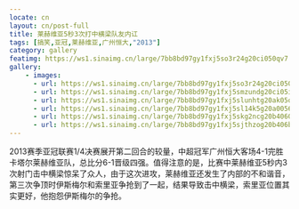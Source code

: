 ```yaml
---
locate: cn
layout: cn/post-full
title: 莱赫维亚5秒3次打中横梁队友内讧
tags: [搞笑,亚冠,莱赫维亚,广州恒大,"2013"]
category: gallery
featimg: https://ws1.sinaimg.cn/large/7bb8bd97gy1fxj5so3r24g20ci050qv7.gif
gallery:
    - images:
      - url: https://ws1.sinaimg.cn/large/7bb8bd97gy1fxj5so3r24g20ci050qv7.gif
      - url: https://ws1.sinaimg.cn/large/7bb8bd97gy1fxj5smzundg20ci05ihdv.gif
      - url: https://ws1.sinaimg.cn/large/7bb8bd97gy1fxj5slunhtg20ak05qx6r.gif
      - url: https://ws1.sinaimg.cn/large/7bb8bd97gy1fxj5sl14k5g20a0056kjn.gif
      - url: https://ws1.sinaimg.cn/large/7bb8bd97gy1fxj5skg2ncg20b4060x6r.gif
      - url: https://ws1.sinaimg.cn/large/7bb8bd97gy1fxj5sjthzog20b406bhdt.gif
---
```


2013赛季亚冠联赛1/4决赛展开第二回合的较量，中超冠军广州恒大客场4-1完胜卡塔尔莱赫维亚队，总比分6-1晋级四强。值得注意的是，比赛中莱赫维亚5秒内3次射门击中横梁惊呆了众人，由于这次进攻，莱赫维亚还发生了内部的不和谐音，第三次争顶时伊斯梅尔和索里亚争抢到了一起，结果导致击中横梁，索里亚位置其实更好，他抱怨伊斯梅尔的争抢。